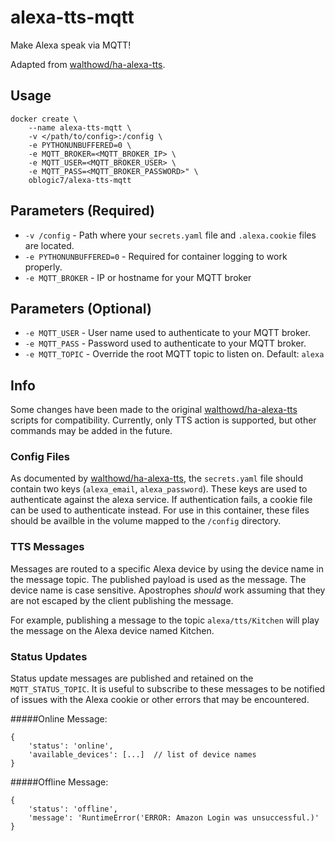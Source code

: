 # alexa-tts-mqtt

Make Alexa speak via MQTT!

Adapted from [walthowd/ha-alexa-tts](https://github.com/walthowd/ha-alexa-tts).

## Usage
```
docker create \
    --name alexa-tts-mqtt \
    -v </path/to/config>:/config \
    -e PYTHONUNBUFFERED=0 \
    -e MQTT_BROKER=<MQTT_BROKER_IP> \
    -e MQTT_USER=<MQTT_BROKER_USER> \
    -e MQTT_PASS=<MQTT_BROKER_PASSWORD>" \
    oblogic7/alexa-tts-mqtt
```

## Parameters (Required)

* `-v /config` - Path where your `secrets.yaml` file and `.alexa.cookie` files are located.
* `-e PYTHONUNBUFFERED=0` - Required for container logging to work properly.
* `-e MQTT_BROKER` - IP or hostname for your MQTT broker

## Parameters (Optional)
* `-e MQTT_USER` - User name used to authenticate to your MQTT broker.
* `-e MQTT_PASS` - Password used to authenticate to your MQTT broker.
* `-e MQTT_TOPIC` - Override the root MQTT topic to listen on.  Default: `alexa`

## Info
Some changes have been made to the original [walthowd/ha-alexa-tts](https://github.com/walthowd/ha-alexa-tts)
scripts for compatibility.  Currently, only TTS action is supported, but other
commands may be added in the future.

### Config Files
As documented by [walthowd/ha-alexa-tts](https://github.com/walthowd/ha-alexa-tts), the `secrets.yaml` file should contain
two keys (`alexa_email`, `alexa_password`).  These keys are used to authenticate
against the alexa service.  If authentication fails, a cookie file can be used
to authenticate instead.  For use in this container, these files should be availble
in the volume mapped to the `/config` directory.

### TTS Messages
Messages are routed to a specific Alexa device by using the device name in the
message topic.  The published payload is used as the message.  The device name
is case sensitive.  Apostrophes _should_ work assuming that they are not escaped
by the client publishing the message.

For example, publishing a message to the topic `alexa/tts/Kitchen` will play the
message on the Alexa device named Kitchen.

### Status Updates
Status update messages are published and retained on the `MQTT_STATUS_TOPIC`.
It is useful to subscribe to these messages to be notified of issues with the
Alexa cookie or other errors that may be encountered.

#####Online Message:
```
{
    'status': 'online',
    'available_devices': [...]  // list of device names
}
```

#####Offline Message:
```
{
    'status': 'offline',
    'message': 'RuntimeError('ERROR: Amazon Login was unsuccessful.)'
}
```